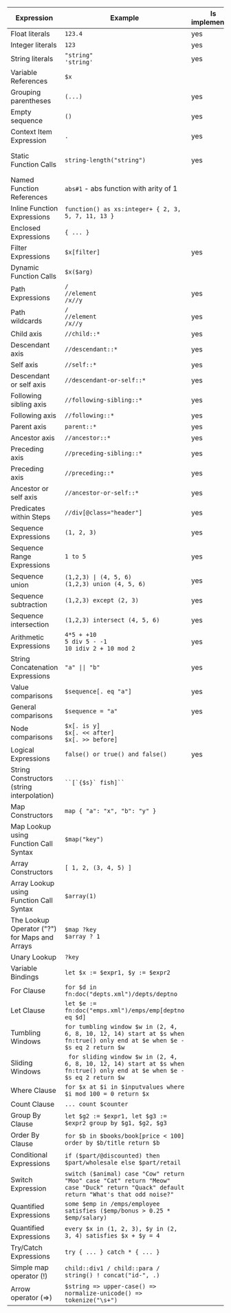 Expression | Example | Is implemented | Comment
----------------------------------------------|-------------------------------------------------------------------------------------------------------------------------------------------------------|----------------|--------------------------------------------------------------------
Float literals | `123.4` | yes |
Integer literals | `123` | yes |
String literals | `"string"`<br>`'string'` | yes |
Variable References | `$x` | |
Grouping parentheses | `(...)` | yes |
Empty sequence | `()` | yes |
Context Item Expression | `.` | yes |
Static Function Calls | `string-length("string")` | yes | listed in <a href="supported functions.md">supported functions</a>
Named Function References | `abs#1` - abs function with arity of 1 | |
Inline Function Expressions | `function() as xs:integer+ { 2, 3, 5, 7, 11, 13 }` | |
Enclosed Expressions | `{ ... }` | |
Filter Expressions | `$x[filter]` | yes |
Dynamic Function Calls | `$x($arg)` | |
Path Expressions | `/`<br>`//element`<br>`/x//y` | yes |
Path wildcards | `/`<br>`//element`<br>`/x//y` | yes |
Child axis | `//child::*` | yes |
Descendant axis | `//descendant::*` | yes |
Self axis | `//self::*` | yes |
Descendant or self axis | `//descendant-or-self::*` | yes |
Following sibling axis | `//following-sibling::*` | yes |
Following axis | `//following::*` | yes |
Parent axis | `parent::*` | yes |
Ancestor axis | `//ancestor::*` | yes |
Preceding axis | `//preceding-sibling::*` | yes |
Preceding axis | `//preceding::*` | yes |
Ancestor or self axis | `//ancestor-or-self::*` | yes |
Predicates within Steps | `//div[@class="header"]` | yes |
Sequence Expressions | `(1, 2, 3)` | yes |
Sequence Range Expressions | `1 to 5` | yes |
Sequence union | `(1,2,3) \| (4, 5, 6)`<br>`(1,2,3) union (4, 5, 6)` | yes |
Sequence subtraction | `(1,2,3) except (2, 3)` | yes |
Sequence intersection | `(1,2,3) intersect (4, 5, 6)` | yes |
Arithmetic Expressions | `4*5 + +10`<br>`5 div 5 - -1`<br>`10 idiv 2 + 10 mod 2` | yes |
String Concatenation Expressions | `"a" \|\| "b"` | yes |
Value comparisons | `$sequence[. eq "a"]` | yes |
General comparisons | `$sequence = "a"` | yes |
Node comparisons | `$x[. is y]`<br>`$x[. << after]`<br>`$x[. >> before]` | |
Logical Expressions | `false() or true() and false()` | yes |
String Constructors (string interpolation) | ``` ``[`{$s}` fish]`` ``` | |
Map Constructors | ``` map { "a": "x", "b": "y" } ``` | |
Map Lookup using Function Call Syntax | ``` $map("key") ``` | |
Array Constructors | ``` [ 1, 2, (3, 4, 5) ] ``` | |
Array Lookup using Function Call Syntax | ``` $array(1) ``` | |
The Lookup Operator ("?") for Maps and Arrays | ``` $map ?key ```<br>```$array ? 1``` | |
Unary Lookup | ``` ?key ``` | |
Variable Bindings | ``` let $x := $expr1, $y := $expr2 ``` | |
For Clause | ```for $d in fn:doc("depts.xml")/depts/deptno``` | |
Let Clause | ```let $e := fn:doc("emps.xml")/emps/emp[deptno eq $d] ``` | |
Tumbling Windows | ``` for tumbling window $w in (2, 4, 6, 8, 10, 12, 14) start at $s when fn:true() only end at $e when $e - $s eq 2 return $w ``` | |
Sliding Windows | ``` for sliding window $w in (2, 4, 6, 8, 10, 12, 14) start at $s when fn:true() only end at $e when $e - $s eq 2 return $w``` | |
Where Clause | ``` for $x at $i in $inputvalues where $i mod 100 = 0 return $x ``` | |
Count Clause | ```... count $counter ``` | |
Group By Clause | ``` let $g2 := $expr1, let $g3 := $expr2 group by $g1, $g2, $g3 ``` | |
Order By Clause | ``` for $b in $books/book[price < 100] order by $b/title return $b ``` | |
Conditional Expressions | ``` if ($part/@discounted) then $part/wholesale else $part/retail ``` | |
Switch Expression | ``` switch ($animal) case "Cow" return "Moo" case "Cat" return "Meow" case "Duck" return "Quack" default return "What's that odd noise?" ``` | |
Quantified Expressions | ``` some $emp in /emps/employee satisfies ($emp/bonus > 0.25 * $emp/salary) ``` | |
Quantified Expressions | ``` every $x in (1, 2, 3), $y in (2, 3, 4) satisfies $x + $y = 4 ``` | |
Try/Catch Expressions | ``` try { ... } catch * { ... } ``` | |
Simple map operator (!) | ``` child::div1 / child::para / string() ! concat("id-", .) ``` | |
Arrow operator (=>) | ``` $string => upper-case() => normalize-unicode() => tokenize("\s+") ``` | |
